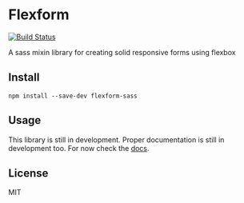 # Flexform
[![Build Status](https://travis-ci.org/RoachMech/flexform.svg?branch=master)](https://travis-ci.org/RoachMech/flexform)

A sass mixin library for creating solid responsive forms using flexbox

## Install
```cli
npm install --save-dev flexform-sass
```

## Usage
This library is still in development. Proper documentation is still in development too. 
For now check the [docs](https://roachmech.github.io/flexform).


## License
MIT